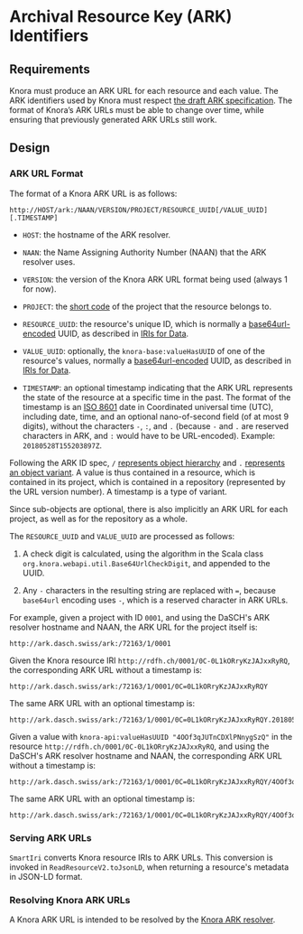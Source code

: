 <!---
Copyright © 2015-2021 the contributors (see Contributors.md).

This file is part of DSP — DaSCH Service Platform.

DSP is free software: you can redistribute it and/or modify
it under the terms of the GNU Affero General Public License as published
by the Free Software Foundation, either version 3 of the License, or
(at your option) any later version.

DSP is distributed in the hope that it will be useful,
but WITHOUT ANY WARRANTY; without even the implied warranty of
MERCHANTABILITY or FITNESS FOR A PARTICULAR PURPOSE.  See the
GNU Affero General Public License for more details.

You should have received a copy of the GNU Affero General Public
License along with DSP. If not, see <http://www.gnu.org/licenses/>.
-->

# Archival Resource Key (ARK) Identifiers

## Requirements

Knora must produce an ARK URL for each resource and each value. The ARK identifiers used by Knora must respect
[the draft ARK specification](https://tools.ietf.org/html/draft-kunze-ark-22). The format of Knora’s ARK URLs must be
able to change over time, while ensuring that previously generated ARK URLs still work.

## Design

### ARK URL Format

The format of a Knora ARK URL is as follows:

```
http://HOST/ark:/NAAN/VERSION/PROJECT/RESOURCE_UUID[/VALUE_UUID][.TIMESTAMP]
```

- `HOST`: the hostname of the ARK resolver.

- `NAAN`: the Name Assigning Authority Number (NAAN) that the ARK resolver uses.

- `VERSION`: the version of the Knora ARK URL format being used (always 1 for now).

- `PROJECT`: the [short code](../../../03-apis/api-v2/knora-iris.md#project-short-codes) of the project that the
  resource belongs to.

- `RESOURCE_UUID`: the resource's unique ID, which is normally a
  [base64url-encoded](https://tools.ietf.org/html/rfc4648#section-5) UUID, as described in
  [IRIs for Data](../../../03-apis/api-v2/knora-iris.md#iris-for-data).

- `VALUE_UUID`: optionally, the `knora-base:valueHasUUID` of one of the resource's values, normally a
  [base64url-encoded](https://tools.ietf.org/html/rfc4648#section-5) UUID, as described in
  [IRIs for Data](../../../03-apis/api-v2/knora-iris.md#iris-for-data).

- `TIMESTAMP`: an optional timestamp indicating that the ARK URL represents the state of the resource at a specific time
  in the past. The format of the timestamp is an [ISO 8601](https://www.iso.org/iso-8601-date-and-time-format.html)
  date in Coordinated universal time (UTC), including date, time, and an optional nano-of-second field (of at most 9
  digits), without the characters `-`, `:`, and `.` (because
  `-` and `.` are reserved characters in ARK, and `:` would have to be URL-encoded). Example: `20180528T155203897Z`.

Following the ARK ID spec, `/`
[represents object hierarchy](https://tools.ietf.org/html/draft-kunze-ark-22#section-2.5.1)
and `.` [represents an object variant](https://tools.ietf.org/html/draft-kunze-ark-22#section-2.5.2). A value is thus
contained in a resource, which is contained in its project, which is contained in a repository (represented by the URL
version number). A timestamp is a type of variant.

Since sub-objects are optional, there is also implicitly an ARK URL for each project, as well as for the repository as a
whole.

The `RESOURCE_UUID` and `VALUE_UUID` are processed as follows:

1. A check digit is calculated, using the algorithm in the Scala class `org.knora.webapi.util.Base64UrlCheckDigit`, and
   appended to the UUID.

2. Any `-` characters in the resulting string are replaced with `=`, because
   `base64url` encoding uses `-`, which is a reserved character in ARK URLs.

For example, given a project with ID `0001`, and using the DaSCH's ARK resolver hostname and NAAN, the ARK URL for the
project itself is:

```
http://ark.dasch.swiss/ark:/72163/1/0001
```

Given the Knora resource IRI `http://rdfh.ch/0001/0C-0L1kORryKzJAJxxRyRQ`, the corresponding ARK URL without a timestamp
is:

```
http://ark.dasch.swiss/ark:/72163/1/0001/0C=0L1kORryKzJAJxxRyRQY
```

The same ARK URL with an optional timestamp is:

```
http://ark.dasch.swiss/ark:/72163/1/0001/0C=0L1kORryKzJAJxxRyRQY.20180528T155203897Z
```

Given a value with `knora-api:valueHasUUID "4OOf3qJUTnCDXlPNnygSzQ"` in the resource
`http://rdfh.ch/0001/0C-0L1kORryKzJAJxxRyRQ`, and using the DaSCH's ARK resolver hostname and NAAN, the corresponding
ARK URL without a timestamp is:

```
http://ark.dasch.swiss/ark:/72163/1/0001/0C=0L1kORryKzJAJxxRyRQY/4OOf3qJUTnCDXlPNnygSzQX
```

The same ARK URL with an optional timestamp is:

```
http://ark.dasch.swiss/ark:/72163/1/0001/0C=0L1kORryKzJAJxxRyRQY/4OOf3qJUTnCDXlPNnygSzQX.20180604T085622513Z
```

### Serving ARK URLs

`SmartIri` converts Knora resource IRIs to ARK URLs. This conversion is invoked in `ReadResourceV2.toJsonLD`, when
returning a resource's metadata in JSON-LD format.

### Resolving Knora ARK URLs

A Knora ARK URL is intended to be resolved by the [Knora ARK resolver](https://github.com/dhlab-basel/ark-resolver).
